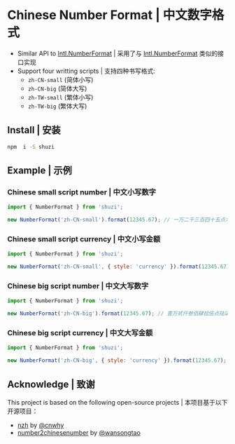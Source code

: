 # Chinese Number Format | 中文数字格式

- Similar API to [Intl.NumberFormat] | 采用了与 [Intl.NumberFormat] 类似的接口实现
- Support four writting scripts | 支持四种书写格式:
  - `zh-CN-small` (简体小写)
  - `zh-CN-big` (简体大写)
  - `zh-TW-small` (繁体小写)
  - `zh-TW-big` (繁体大写)

## Install | 安装

```bash
npm  i -S shuzi
```

## Example | 示例

### Chinese small script number | 中文小写数字

```js
import { NumberFormat } from 'shuzi';

new NumberFormat('zh-CN-small').format(12345.67); // 一万二千三百四十五点六七
```

### Chinese small script currency | 中文小写金额

```js
import { NumberFormat } from 'shuzi';

new NumberFormat('zh-CN-small', { style: 'currency' }).format(12345.67); // 一万二千三百四十五元六角七分
```

### Chinese big script number | 中文大写数字

```js
import { NumberFormat } from 'shuzi';

new NumberFormat('zh-CN-big').format(12345.67); // 壹万贰仟叁佰肆拾伍点陆柒
```

### Chinese big script currency | 中文大写金额

```js
import { NumberFormat } from 'shuzi';

new NumberFormat('zh-CN-big', { style: 'currency' }).format(12345.67); // 壹万贰仟叁佰肆拾伍圆陆角柒分
```

## Acknowledge | 致谢

This project is based on the following open-source projects | 本项目基于以下开源项目：

- [nzh](https://github.com/cnwhy/nzh) by [@cnwhy](https://github.com/cnwhy)
- [number2chinesenumber](https://github.com/wansongtao/chinese-number) by [@wansongtao](https://github.com/wansongtao)

[Intl.NumberFormat]: https://developer.mozilla.org/docs/Web/JavaScript/Reference/Global_Objects/Intl/NumberFormat
